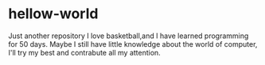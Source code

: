 # hellow-world
Just another repository
I love basketball,and I have learned programming for 50 days. Maybe I still have little knowledge about the world of computer, I'll try my best and 
contrabute all my attention.
